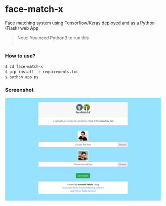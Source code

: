 # face-match-x
Face matching system using Tensorflow/Keras deployed and as a Python (Flask) web App
> Note: You need Python3 to run this
<br><br>
### How to use?
```sh
$ cd face-match-x
$ pip install -r requirements.txt
$ python app.py
```
### Screenshot
<img src = "face-match-x-screenshot.png">  
